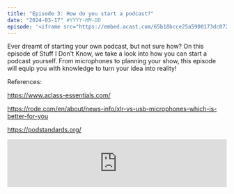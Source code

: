 ```yaml
---
title: "Episode 3: How do you start a podcast?"
date: "2024-03-17" #YYYY-MM-DD
episode: '<iframe src="https://embed.acast.com/65b18bcce25a5900173dc072/65f7345d8c140200189e8346" frameBorder="0" width="100%" height="110px"></iframe>'
---
```


Ever dreamt of starting your own podcast, but not sure how? On this episode of Stuff I Don't Know, we take a look into how you can start a podcast yourself. From microphones to planning your show, this episode will equip you with knowledge to turn your idea into reality!

References:

https://www.aclass-essentials.com/

https://rode.com/en/about/news-info/xlr-vs-usb-microphones-which-is-better-for-you

https://podstandards.org/

<iframe src="https://embed.acast.com/65b18bcce25a5900173dc072/65f7345d8c140200189e8346" frameBorder="0" width="100%" height="110px"></iframe>